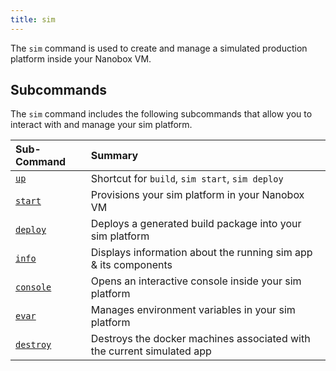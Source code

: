 ```yaml
---
title: sim
---
```


The `sim` command is used to create and manage a simulated production platform inside your Nanobox VM.

## Subcommands
The `sim` command includes the following subcommands that allow you to interact with and manage your sim platform.

| Sub-Command          | Summary                                                                |
|:---------------------|:-----------------------------------------------------------------------|
| [`up`](up)           | Shortcut for `build`, `sim start`, `sim deploy`                        |
| [`start`](start)     | Provisions your sim platform in your Nanobox VM                        |
| [`deploy`](deploy)   | Deploys a generated build package into your sim platform               |
| [`info`](info)       | Displays information about the running sim app & its components        |
| [`console`](console) | Opens an interactive console inside your sim platform                  |
| [`evar`](evar)       | Manages environment variables in your sim platform                     |
| [`destroy`](destroy) | Destroys the docker machines associated with the current simulated app |
